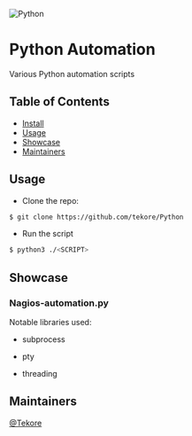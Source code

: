 ![Python](https://img.shields.io/badge/python-3670A0?style=for-the-badge&logo=python&logoColor=ffdd54)

# Python Automation

Various Python automation scripts

## Table of Contents
- [Install](#install)
- [Usage](#usage)
- [Showcase](#showcase)
- [Maintainers](#maintainers)

## Usage
- Clone the repo:
```sh
$ git clone https://github.com/tekore/Python
```

- Run the script
```sh
$ python3 ./<SCRIPT>
```

## Showcase
### Nagios-automation.py
Notable libraries used:
- subprocess

- pty

- threading

## Maintainers
[@Tekore](https://github.com/tekore)
